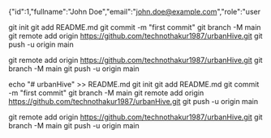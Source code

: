 {"id":1,"fullname":"John Doe","email":"john.doe@example.com","role":"user


git init
git add README.md
git commit -m "first commit"
git branch -M main
git remote add origin https://github.com/technothakur1987/urbanHive.git
git push -u origin main

git remote add origin https://github.com/technothakur1987/urbanHive.git
git branch -M main
git push -u origin main

echo "# urbanHive" >> README.md
git init
git add README.md
git commit -m "first commit"
git branch -M main
git remote add origin https://github.com/technothakur1987/urbanHive.git
git push -u origin main

git remote add origin https://github.com/technothakur1987/urbanHive.git
git branch -M main
git push -u origin main